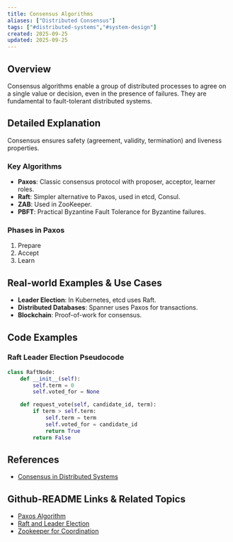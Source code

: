 ```yaml
---
title: Consensus Algorithms
aliases: ["Distributed Consensus"]
tags: ["#distributed-systems","#system-design"]
created: 2025-09-25
updated: 2025-09-25
---
```


## Overview

Consensus algorithms enable a group of distributed processes to agree on a single value or decision, even in the presence of failures. They are fundamental to fault-tolerant distributed systems.

## Detailed Explanation

Consensus ensures safety (agreement, validity, termination) and liveness properties.

### Key Algorithms

- **Paxos**: Classic consensus protocol with proposer, acceptor, learner roles.
- **Raft**: Simpler alternative to Paxos, used in etcd, Consul.
- **ZAB**: Used in ZooKeeper.
- **PBFT**: Practical Byzantine Fault Tolerance for Byzantine failures.

### Phases in Paxos

1. Prepare
2. Accept
3. Learn

## Real-world Examples & Use Cases

- **Leader Election**: In Kubernetes, etcd uses Raft.
- **Distributed Databases**: Spanner uses Paxos for transactions.
- **Blockchain**: Proof-of-work for consensus.

## Code Examples

### Raft Leader Election Pseudocode

```python
class RaftNode:
    def __init__(self):
        self.term = 0
        self.voted_for = None

    def request_vote(self, candidate_id, term):
        if term > self.term:
            self.term = term
            self.voted_for = candidate_id
            return True
        return False
```

## References

- [Consensus in Distributed Systems](https://en.wikipedia.org/wiki/Consensus_(computer_science))

## Github-README Links & Related Topics

- [Paxos Algorithm](../paxos-algorithm/)
- [Raft and Leader Election](../raft-and-leader-election/)
- [Zookeeper for Coordination](../zookeeper-for-coordination/)
